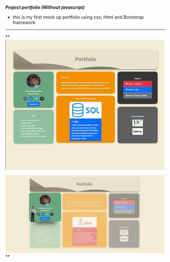 
_**Project portfolio (Without javascript)**_
      
 - this is my first mock up portfolio using css, Html and Bootstrap framework

---

**![Alt text](image.png)

![Alt text](image-1.png)
**
